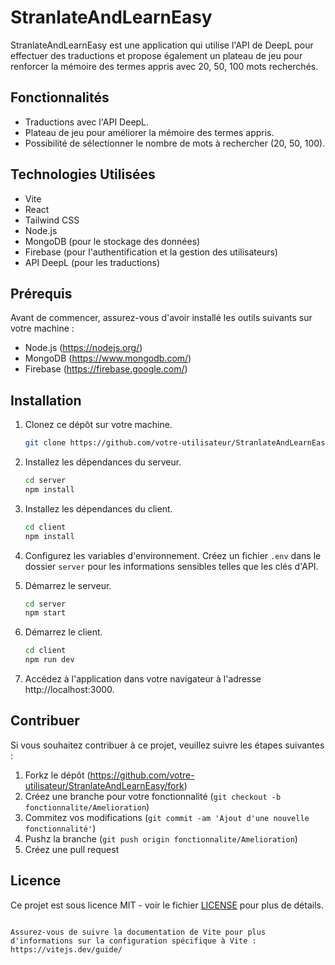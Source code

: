 # StranlateAndLearnEasy

StranlateAndLearnEasy est une application qui utilise l'API de DeepL pour effectuer des traductions et propose également un plateau de jeu pour renforcer la mémoire des termes appris avec 20, 50, 100 mots recherchés.

## Fonctionnalités

- Traductions avec l'API DeepL.
- Plateau de jeu pour améliorer la mémoire des termes appris.
- Possibilité de sélectionner le nombre de mots à rechercher (20, 50, 100).

## Technologies Utilisées

- Vite
- React
- Tailwind CSS
- Node.js
- MongoDB (pour le stockage des données)
- Firebase (pour l'authentification et la gestion des utilisateurs)
- API DeepL (pour les traductions)

## Prérequis

Avant de commencer, assurez-vous d'avoir installé les outils suivants sur votre machine :

- Node.js (https://nodejs.org/)
- MongoDB (https://www.mongodb.com/)
- Firebase (https://firebase.google.com/)

## Installation

1. Clonez ce dépôt sur votre machine.

   ```bash
   git clone https://github.com/votre-utilisateur/StranlateAndLearnEasy.git
   ```

2. Installez les dépendances du serveur.

   ```bash
   cd server
   npm install
   ```

3. Installez les dépendances du client.

   ```bash
   cd client
   npm install
   ```

4. Configurez les variables d'environnement. Créez un fichier `.env` dans le dossier `server` pour les informations sensibles telles que les clés d'API.

5. Démarrez le serveur.

   ```bash
   cd server
   npm start
   ```

6. Démarrez le client.

   ```bash
   cd client
   npm run dev
   ```

7. Accédez à l'application dans votre navigateur à l'adresse http://localhost:3000.

## Contribuer

Si vous souhaitez contribuer à ce projet, veuillez suivre les étapes suivantes :

1. Forkz le dépôt (https://github.com/votre-utilisateur/StranlateAndLearnEasy/fork)
2. Créez une branche pour votre fonctionnalité (`git checkout -b fonctionnalite/Amelioration`)
3. Commitez vos modifications (`git commit -am 'Ajout d'une nouvelle fonctionnalité'`)
4. Pushz la branche (`git push origin fonctionnalite/Amelioration`)
5. Créez une pull request

## Licence

Ce projet est sous licence MIT - voir le fichier [LICENSE](LICENSE) pour plus de détails.

```

Assurez-vous de suivre la documentation de Vite pour plus d'informations sur la configuration spécifique à Vite : https://vitejs.dev/guide/
```
